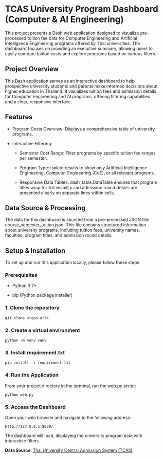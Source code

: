﻿# TCAS University Program Dashboard (Computer & AI Engineering)
This project presents a Dash web application designed to visualize pre-processed tuition fee data for Computer Engineering and Artificial Intelligence Engineering programs offered by Thai universities. The dashboard focuses on providing an executive summary, allowing users to easily compare tuition costs and explore programs based on various filters.

## Project Overview
This Dash application serves as an interactive dashboard to help prospective university students and parents make informed decisions about higher education in Thailand. It visualizes tuition fees and admission details for Computer Engineering and AI programs, offering filtering capabilities and a clear, responsive interface.

## Features
- Program Costs Overview: Displays a comprehensive table of university programs.

- Interactive Filtering:

  - Semester Cost Range: Filter programs by specific tuition fee ranges per semester.

  - Program Type: Isolate results to show only Artificial Intelligence Engineering, Computer Engineering (CoE), or all relevant programs.
  
  - Responsive Data Tables: dash_table.DataTable ensures that program titles wrap for full visibility and admission round details are presented clearly on separate lines within cells.


## Data Source & Processing
The data for this dashboard is sourced from a pre-processed JSON file: course_semester_tuition.json. This file contains structured information about university programs, including tuition fees, university names, faculties, program titles, and admission round details.

## Setup & Installation
To set up and run this application locally, please follow these steps:

### Prerequisites
- Python 3.7+

- pip (Python package installer)

### 1. Clone the repository
```git clone <repo-url>```

### 2. Create a virtual environment
```python -m venv venv```

### 3. Install requirement.txt
```pip install -r requirement.txt```

### 4. Run the Application
From your project directory in the terminal, run the web.py script:

```python web.py```

### 5. Access the Dashboard
Open your web browser and navigate to the following address:

```http://127.0.0.1:8050/```

The dashboard will load, displaying the university program data with interactive filters.

**Data Source**: [Thai University Central Admission System (TCAS)](https://course.mytcas.com)